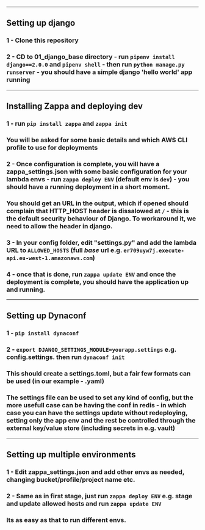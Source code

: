 
___
## Setting up django
### 1 - Clone this repository
### 2 - CD to 01_django_base directory - run `pipenv install django==2.0.0` and `pipenv shell` - then run `python manage.py runserver` - you should have a simple django 'hello world' app running

___
## Installing Zappa and deploying dev
### 1 - run `pip install zappa` and `zappa init`
### You will be asked for some basic details and which AWS CLI profile to use for deployments
### 2 - Once configuration is complete, you will have a zappa_settings.json with some basic configuration for your lambda envs - run `zappa deploy ENV` (default env is `dev`) - you should have a running deployment in a short moment.
### You should get an URL in the output, which if opened should complain that HTTP_HOST header is dissalowed at `/` - this is the default security behaviour of Django. To workaround it, we need to allow the header in django.
### 3 - In your config folder, edit "settings.py" and add the lambda URL to `ALLOWED_HOSTS` (full *base* url e.g. `er709uyw7j.execute-api.eu-west-1.amazonaws.com`)
### 4 - once that is done, run `zappa update ENV` and once the deployment is complete, you should have the application up and running.

___
## Setting up Dynaconf
### 1 - `pip install dynaconf`
### 2 - `export DJANGO_SETTINGS_MODULE=yourapp.settings` e.g. config.settings. then run `dynaconf init`
### This should create a settings.toml, but a fair few formats can be used (in our example - .yaml)
### The settings file can be used to set any kind of config, but the more usefull case can be having the conf in redis - in which case you can have the settings update without redeploying, setting only the app env and the rest be controlled through the external key/value store (including secrets in e.g. vault)

___
## Setting up multiple environments
### 1 - Edit zappa_settings.json and add other envs as needed, changing bucket/profile/project name etc.
### 2 - Same as in first stage, just run `zappa deploy ENV` e.g. stage and update allowed hosts and run `zappa update ENV`
### Its as easy as that to run different envs.